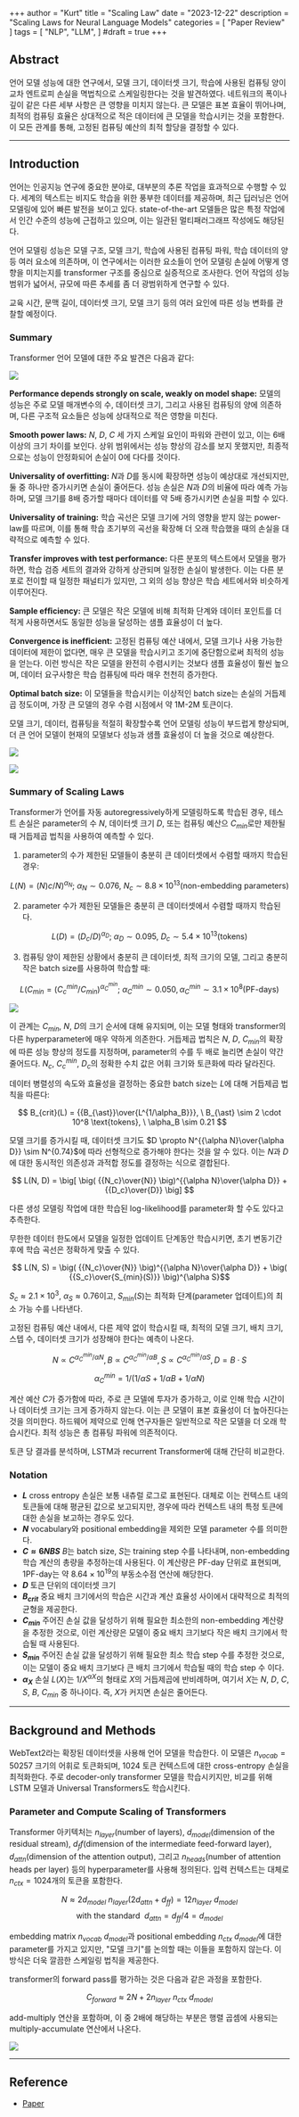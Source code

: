 +++
author = "Kurt"
title = "Scaling Law"
date = "2023-12-22"
description = "Scaling Laws for Neural Language Models"
categories = [
    "Paper Review"
]
tags = [
    "NLP",
    "LLM",
]
#draft = true
+++

## Abstract

언어 모델 성능에 대한 연구에서, 모델 크기, 데이터셋 크기, 학습에 사용된 컴퓨팅 양이 교차 엔트로피 손실을 멱법칙으로 스케일링한다는 것을 발견하였다. 네트워크의 폭이나 깊이 같은 다른 세부 사항은 큰 영향을 미치지 않는다. 큰 모델은 표본 효율이 뛰어나며, 최적의 컴퓨팅 효율은 상대적으로 적은 데이터에 큰 모델을 학습시키는 것을 포함한다. 이 모든 관계를 통해, 고정된 컴퓨팅 예산의 최적 할당을 결정할 수 있다.

---

## Introduction

언어는 인공지능 연구에 중요한 분야로, 대부분의 추론 작업을 효과적으로 수행할 수 있다. 세계의 텍스트는 비지도 학습을 위한 풍부한 데이터를 제공하며, 최근 딥러닝은 언어 모델링에 있어 빠른 발전을 보이고 있다. state-of-the-art 모델들은 많은 특정 작업에서 인간 수준의 성능에 근접하고 있으며, 이는 일관된 멀티패러그래프 작성에도 해당된다.

언어 모델링 성능은 모델 구조, 모델 크기, 학습에 사용된 컴퓨팅 파워, 학습 데이터의 양 등 여러 요소에 의존하며, 이 연구에서는 이러한 요소들이 언어 모델링 손실에 어떻게 영향을 미치는지를 transformer 구조를 중심으로 실증적으로 조사한다. 언어 작업의 성능 범위가 넓어서, 규모에 따른 추세를 좀 더 광범위하게 연구할 수 있다.

교육 시간, 문맥 길이, 데이터셋 크기, 모델 크기 등의 여러 요인에 따른 성능 변화를 관찰할 예정이다.

### Summary

Transformer 언어 모델에 대한 주요 발견은 다음과 같다:

![](images/figure1.png)

**Performance depends strongly on scale, weakly on model shape:** 모델의 성능은 주로 모델 매개변수의 수, 데이터셋 크기, 그리고 사용된 컴퓨팅의 양에 의존하며, 다른 구조적 요소들은 성능에 상대적으로 적은 영향을 미친다.

**Smooth power laws:** $N$, $D$, $C$ 세 가지 스케일 요인이 파워와 관련이 있고, 이는 6배 이상의 크기 차이를 보인다. 상위 범위에서는 성능 향상의 감소를 보지 못했지만, 최종적으로는 성능이 안정화되어 손실이 0에 다다를 것이다.

**Universality of overfitting:** $N$과 $D$를 동시에 확장하면 성능이 예상대로 개선되지만, 둘 중 하나만 증가시키면 손실이 줄어든다. 성능 손실은 $N$과 $D$의 비율에 따라 예측 가능하며, 모델 크기를 8배 증가할 때마다 데이터를 약 5배 증가시키면 손실을 피할 수 있다.

**Universality of training:** 학습 곡선은 모델 크기에 거의 영향을 받지 않는 power-law를 따르며, 이를 통해 학습 초기부의 곡선을 확장해 더 오래 학습했을 때의 손실을 대략적으로 예측할 수 있다.

**Transfer improves with test performance:** 다른 분포의 텍스트에서 모델을 평가하면, 학습 검증 세트의 결과와 강하게 상관되며 일정한 손실이 발생한다. 이는 다른 분포로 전이할 때 일정한 패널티가 있지만, 그 외의 성능 향상은 학습 세트에서와 비슷하게 이루어진다.

**Sample efﬁciency:** 큰 모델은 작은 모델에 비해 최적화 단계와 데이터 포인트를 더 적게 사용하면서도 동일한 성능을 달성하는 샘플 효율성이 더 높다.

**Convergence is inefﬁcient:** 고정된 컴퓨팅 예산 내에서, 모델 크기나 사용 가능한 데이터에 제한이 없다면, 매우 큰 모델을 학습시키고 조기에 중단함으로써 최적의 성능을 얻는다. 이런 방식은 작은 모델을 완전히 수렴시키는 것보다 샘플 효율성이 훨씬 높으며, 데이터 요구사항은 학습 컴퓨팅에 따라 매우 천천히 증가한다.

**Optimal batch size:** 이 모델들을 학습시키는 이상적인 batch size는 손실의 거듭제곱 정도이며, 가장 큰 모델의 경우 수렴 시점에서 약 1M-2M 토큰이다.

모델 크기, 데이터, 컴퓨팅을 적절히 확장할수록 언어 모델링 성능이 부드럽게 향상되며, 더 큰 언어 모델이 현재의 모델보다 성능과 샘플 효율성이 더 높을 것으로 예상한다.

![](images/figure2.png)

![](images/figure3.png)

### Summary of Scaling Laws

Transformer가 언어를 자동 autoregressively하게 모델링하도록 학습된 경우, 테스트 손실은 parameter의 수 $N$, 데이터셋 크기 $D$, 또는 컴퓨팅 예산으 $C_{min}$로만 제한될 때 거듭제곱 법칙을 사용하여 예측할 수 있다.

1. parameter의 수가 제한된 모델들이 충분히 큰 데이터셋에서 수렴할 때까지 학습된 경우:

$$ L(N) = (N)c / N)^{\alpha_N}; \ \alpha_N \sim 0.076, \ N_c \sim 8.8 \times 10^{13} (\text{non-embedding parameters}) $$

2. parameter 수가 제한된 모델들은 충분히 큰 데이터셋에서 수렴할 때까지 학습된다.

$$ L(D) = (D_c / D)^{\alpha_D}; \ \alpha_D \sim 0.095, \ D_c \sim 5.4 \times 10^{13}(\text{tokens}) $$

3. 컴퓨팅 양이 제한된 상황에서 충분히 큰 데이터셋, 최적 크기의 모델, 그리고 충분히 작은 batch size를 사용하여 학습할 때:

$$ L(C_{min} = (C_c^{min} / C_{min})^{\alpha_C^{min}}; \ \alpha_C^{min} \sim 0.050, \alpha_C^{min} \sim 3.1 \times 10^8 (\text{PF-days})$$

![](images/figure4.png)

이 관계는 $C_{min}$, $N$, $D$의 크기 순서에 대해 유지되며, 이는 모델 형태와 transformer의 다른 hyperparameter에 매우 약하게 의존한다. 거듭제곱 법칙은 $N$, $D$, $C_{min}$의 확장에 따른 성능 향상의 정도를 지정하며, parameter의 수를 두 배로 늘리면 손실이 약간 줄어드다. $N_c$, $C_c^{min}$, $D_c$의 정확한 수치 값은 어휘 크기와 토큰화에 따라 달라진다.

데이터 병렬성의 속도와 효율성을 결정하는 중요한 batch size는 $L$에 대해 거듭제곱 법칙을 따른다:

$$ B_{crit}(L) = {{B_{\ast}}\over{L^{1/\alpha_B}}}, \ B_{\ast} \sim 2 \cdot 10^8 \text{tokens}, \ \alpha_B \sim 0.21 $$

모델 크기를 증가시킬 때, 데이터셋 크기도 $D \propto N^{{\alpha N}\over{\alpha D}} \sim N^{0.74}$에 따라 선형적으로 증가해야 한다는 것을 알 수 있다. 이는 $N$과 $D$에 대한 동시적인 의존성과 과적합 정도를 결정하는 식으로 결합된다.

$$ L(N, D) = \big[ \big( {{N_c}\over{N}} \big)^{{\alpha N}\over{\alpha D}} + {{D_c}\over{D}} \big] $$

다른 생성 모델링 작업에 대한 학습된 log-likelihood를 parameter화 할 수도 있다고 추측한다.

무한한 데이터 한도에서 모델을 일정한 업데이트 단계동안 학습시키면, 초기 변동기간 후에 학습 곡선은 정확하게 맞출 수 있다.

$$ L(N, S) = \big( {{N_c}\over{N}} \big)^{{\alpha N}\over{\alpha D}} + \big( {{S_c}\over{S_{min}(S)}} \big)^{\alpha S}$$

$S_c \approx 2.1 \times 10^3$, $\alpha_S \approx 0.76$이고, $S_{min} (S)$는 최적화 단계(parameter 업데이트)의 최소 가능 수를 나타낸다.

고정된 컴퓨팅 예산 내에서, 다른 제약 없이 학습시킬 때, 최적의 모델 크기, 배치 크기, 스텝 수, 데이터셋 크기가 성장해야 한다는 예측이 나온다.

$$ N \propto C^{\alpha_C^{min} / \alpha N}, B \propto C^{\alpha_C^{min} / \alpha B}, S \propto C^{\alpha_C^{min} / \alpha S}, D = B \cdot S $$

$$ \alpha_C^{min} = 1/ (1/\alpha S + 1 / \alpha B + 1 / \alpha N) $$

계산 예산 $C$가 증가함에 따라, 주로 큰 모델에 투자가 증가하고, 이로 인해 학습 시간이나 데이터셋 크기는 크게 증가하지 않는다. 이는 큰 모델이 표본 효율성이 더 높아진다는 것을 의미한다. 하드웨어 제약으로 인해 연구자들은 일반적으로 작은 모델을 더 오래 학습시킨다. 최적 성능은 총 컴퓨팅 파워에 의존적이다.

토큰 당 결과를 분석하며, LSTM과 recurrent Transformer에 대해 간단히 비교한다.

### Notation

* **$L$** cross entropy 손실은 보통 내츄럴 로그로 표현된다. 대체로 이는 컨텍스트 내의 토큰들에 대해 평균된 값으로 보고되지만, 경우에 따라 컨텍스트 내의 특정 토큰에 대한 손실을 보고하는 경우도 있다.
* **$N$** vocabulary와 positional embedding을 제외한 모델 parameter 수를 의미한다.
* **$C \approx 6NBS$** $B$는 batch size, $S$는 training step 수를 나타내며, non-embedding 학습 계산의 총량을 추정하는데 사용된다. 이 계산량은 PF-day 단위로 표현되며, 1PF-day는 약 $8.64 \times 10^{19}$의 부동소수점 연산에 해당한다.
* **$D$** 토큰 단위의 데이터셋 크기
* **$B_{crit}$** 중요 배치 크기에서의 학습은 시간과 계산 효율성 사이에서 대략적으로 최적의 균형을 제공한다.
* **$C_{min}$** 주어진 손실 값을 달성하기 위해 필요한 최소한의 non-embedding 계산량을 추정한 것으로, 이런 계산량은 모델이 중요 배치 크기보다 작은 배치 크기에서 학습될 때 사용된다.
* **$S_{min}$** 주어진 손실 값을 달성하기 위해 필요한 최소 학습 step 수를 추정한 것으로, 이는 모델이 중요 배치 크기보다 큰 배치 크기에서 학습될 때의 학습 step 수 이다.
* **$\alpha_X$** 손실 $L(X)$는 $1/X^{\alpha X}$의 형태로 $X$의 거듭제곱에 반비례하며, 여기서 $X$는 $N$, $D$, $C$, $S$, $B$, $C_{min}$ 중 하나이다. 즉, $X$가 커지면 손실은 줄어든다.

---

## Background and Methods

WebText2라는 확장된 데이터셋을 사용해 언어 모델을 학습한다. 이 모델은 $n_{vocab} = 50257$ 크기의 어휘로 토큰화되며, 1024 토큰 컨텍스트에 대한 cross-entropy 손실을 최적화한다. 주로 decoder-only transformer 모델을 학습시키지만, 비교를 위해 LSTM 모델과 Universal Transformers도 학습시킨다.

### Parameter and Compute Scaling of Transformers

Transformer 아키텍처는 $n_{layer}$(number of layers), $d_{model}$(dimension of the residual stream), $d_ff$(dimension of the intermediate feed-forward layer), $d_{attn}$(dimension of the attention output), 그리고 $n_{heads}$(number of attention heads per layer) 등의 hyperparameter를 사용해 정의된다. 입력 컨텍스트는 대체로 $n_{ctx} = 1024$개의 토큰을 포함한다.

$$ N \approx 2 d_{model} \ n_{layer} (2 d_{attn} + d_{ff} ) = 12 n_{layer} \ d_{model} $$
$$ \text{with the standard} \ \ d_{attn} = d_{ff} / 4 = d_{model} $$

embedding matrix $n_{vocab} \ d_{model}$과 positional embedding $n_{ctx} \ d_{model}$에 대한 parameter를 가지고 있지만, "모델 크기"를 논의할 때는 이들을 포함하지 않는다. 이 방식은 더욱 깔끔한 스케일링 법칙을 제공한다.

transformer의 forward pass를 평가하는 것은 다음과 같은 과정을 포함한다.

$$ C_{forward} \approx 2N + 2 n_{layer} \ n_{ctx} \ d_{model} $$

add-multiply 연산을 포함하며, 이 중 2배에 해당하는 부분은 행렬 곱셈에 사용되는 multiply-accumulate 연산에서 나온다. 

![](images/table1.png)



---

## Reference

* [Paper](https://arxiv.org/pdf/2001.08361.pdf)